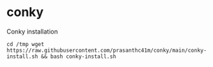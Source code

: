 # conky
Conky installation

`cd /tmp wget https://raw.githubusercontent.com/prasanthc41m/conky/main/conky-install.sh && bash conky-install.sh`
